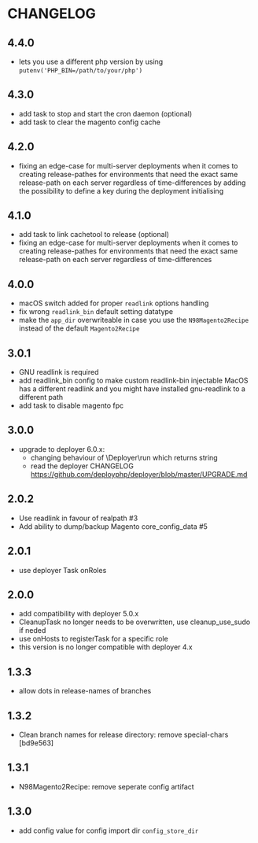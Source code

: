 # CHANGELOG

## 4.4.0

- lets you use a different php version by using `putenv('PHP_BIN=/path/to/your/php')`

## 4.3.0

- add task to stop and start the cron daemon (optional)
- add task to clear the magento config cache

## 4.2.0

- fixing an edge-case for multi-server deployments when it comes to creating release-pathes for environments that need the exact same release-path on each server regardless of time-differences by adding the possibility to define a key during the deployment initialising

## 4.1.0

- add task to link cachetool to release (optional)
- fixing an edge-case for multi-server deployments when it comes to creating release-pathes for environments that need the exact same release-path on each server regardless of time-differences

## 4.0.0

- macOS switch added for proper `readlink` options handling
- fix wrong `readlink_bin` default setting datatype
- make the `app_dir` overwriteable in case you use the `N98Magento2Recipe` instead of the default `Magento2Recipe`

## 3.0.1

- GNU readlink is required
- add readlink_bin config to make custom readlink-bin injectable 
    MacOS has a different readlink and you might have installed gnu-readlink to a different path
- add task to disable magento fpc

## 3.0.0

- upgrade to deployer 6.0.x:
    - changing behaviour of \Deployer\run which returns string
    - read the deployer CHANGELOG https://github.com/deployphp/deployer/blob/master/UPGRADE.md

## 2.0.2

- Use readlink in favour of realpath #3
- Add ability to dump/backup Magento core_config_data #5

## 2.0.1

- use deployer Task onRoles

## 2.0.0

- add compatibility with deployer 5.0.x
- CleanupTask no longer needs to be overwritten, use cleanup_use_sudo if neded
- use onHosts to registerTask for a specific role
- this version is no longer compatible with deployer 4.x

## 1.3.3

- allow dots in release-names of branches

## 1.3.2

- Clean branch names for release directory: remove special-chars [bd9e563]

## 1.3.1

- N98Magento2Recipe: remove seperate config artifact

## 1.3.0

- add config value for config import dir `config_store_dir`
